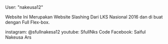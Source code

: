 User: "nakeusa12"

Website Ini Merupakan Website Slashing Dari LKS Nasional 2016
dan di buat dengan Full Flex-box.

instagram: @sfullnakesa12
youtube: SfullNks Code
Facebook: Saiful Nakeusa Ars